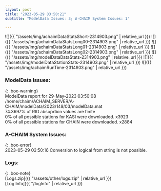 ```yaml
---
layout: post
title: "2023-05-29 03:50:21"
subtitle: "ModelData Issues: 3; A-CHAIM System Issues: 1"

---
```


![]({{ "/assets/img/achaimDataStatsShort-2314903.png" | relative_url }})
![]({{ "/assets/img/achaimDataStatsLong00-2314903.png" | relative_url }})
![]({{ "/assets/img/achaimDataStatsLong01-2314903.png" | relative_url }})
![]({{ "/assets/img/achaimDataStatsLong02-2314903.png" | relative_url }})
![]({{ "/assets/img/modelDataDataStats-2314903.png" | relative_url }})
![]({{ "/assets/img/modelDataStationStats-2314903.png" | relative_url }})
![]({{ "/assets/img/achaimRunTime-2314903.png" | relative_url }})


### ModelData Issues:  
  
{: .box-warning}  
 ModelData report for 29-May-2023 03:50:08   
 /home/chaim/ACHAIM_SERVER/A-CHAIM/modelData/2023/149/03/modelData.mat   
 74.3697% of RIO absoprtion values are finite   
 0% of all possible stations for KASI were downloaded. x3923   
 0% of all possible stations for CHAIN were downloaded. x2884   
  
### A-CHAIM System Issues:  
  
{: .box-error}  
2023-05-29 03:50:16 Conversion to logical from string is not possible.  

### Logs:  
  
{: .box-note}  
[Logs.zip]({{ "/assets/other/logs.zip" | relative_url }})  
[Log Info]({{ "/logInfo" | relative_url }})  
